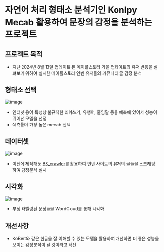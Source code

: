 # 자연어 처리 형태소 분석기인 Konlpy Mecab 활용하여 문장의 감정을 분석하는 프로젝트

## 프로젝트 목적
- 지난 2024년 8월 13일 업데이트 된 메이플스토리 가을 업데이트의 유저 반응을 살펴보기 위하여 실시한 메이플스토리 인벤 유저들의 커뮤니티 글 감정 분석

## 형태소 선택
![image](https://github.com/user-attachments/assets/64cb1a6e-8c0b-4ae9-98a3-7ffa3ad9504c)
- 인터넷 용어 특성상 불규칙한 띄어쓰기, 유행어, 줄임말 등을 예측에 있어서 성능이 뛰어난 모델을 선정
- 예측률이 가장 높은 mecab 선택

## 데이터셋
![image](https://github.com/user-attachments/assets/239e2036-cac5-4ff8-a1bf-a2bfa358881a)

- 이전에 제작해둔 [BS_crawler]([https://github.com/brownnyi/BS_scraper](https://github.com/brownnyi/BS_crawler))를 활용하여 인벤 사이트의 유저의 글들을 스크래핑 하여 감정분석 실시

## 시각화
![image](https://github.com/user-attachments/assets/ec66f728-058e-47a1-a198-ba2c09857feb)

- 부정 라벨링된 문장들을 WordCloud를 통해 시각화

## 개선사항
- KoBert와 같은 한글을 잘 이해할 수 있는 모델을 활용하여 개선하면 더 좋은 성능을 보이는 감성분석이 될 것이라고 확신
